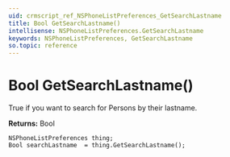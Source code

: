 ```yaml
---
uid: crmscript_ref_NSPhoneListPreferences_GetSearchLastname
title: Bool GetSearchLastname()
intellisense: NSPhoneListPreferences.GetSearchLastname
keywords: NSPhoneListPreferences, GetSearchLastname
so.topic: reference
---
```


# Bool GetSearchLastname()

True if you want to search for Persons by their lastname.

**Returns:** Bool

```crmscript
NSPhoneListPreferences thing;
Bool searchLastname  = thing.GetSearchLastname();
```

